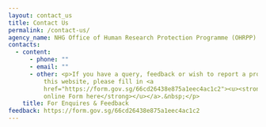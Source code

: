 ```yaml
---
layout: contact_us
title: Contact Us
permalink: /contact-us/
agency_name: NHG Office of Human Research Protection Programme (OHRPP)
contacts:
  - content:
      - phone: ""
      - email: ""
      - other: <p>If you have a query, feedback or wish to report a problem related to
          this website, please fill in <a
          href="https://form.gov.sg/66cd26438e875a1eec4ac1c2"><u><strong>this
          online Form here</strong></u></a>.&nbsp;</p>
    title: For Enquires & Feedback
feedback: https://form.gov.sg/66cd26438e875a1eec4ac1c2
---
```

